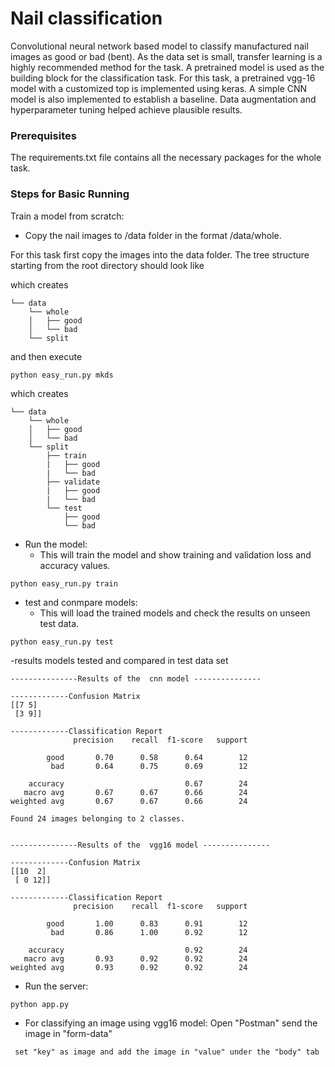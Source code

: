 # Nail classification


Convolutional neural network based model to classify manufactured nail images as good or bad (bent).
As the data set is small, transfer learning is a highly recommended method for the task. A pretrained model is used 
as the building block for the classification task. For this task, a pretrained vgg-16 model with a customized top 
is implemented using keras.
A simple CNN model is also implemented to establish a baseline. Data augmentation and hyperparameter tuning helped 
achieve plausible results.   


### Prerequisites 

The requirements.txt file contains all the necessary packages for the whole task.



### Steps for Basic Running 

Train a model from scratch:
- Copy the nail images to /data folder in the format /data/whole.
 

For this task first copy the images into the data folder.  The tree structure starting from the root directory should look like 

which creates 

    └── data
        └── whole
        │   ├── good
        │   └── bad
        └── split
  
			

and then execute

```
python easy_run.py mkds
```
which creates 

    └── data
        └── whole
        │   ├── good
        │   └── bad
        └── split
            ├── train
            |   ├── good
            |   └── bad
            ├── validate
            |   ├── good
            |   └── bad
            └── test
                ├── good
                └── bad
				
- Run the model:
  * This will train the model and show training and validation loss and accuracy values.
```
python easy_run.py train
```

- test and conmpare models:
  * This will load the trained models and check the results on unseen test data.
```
python easy_run.py test
```

-results
models tested and compared  in test data set
```
---------------Results of the  cnn model ---------------

-------------Confusion Matrix
[[7 5]
 [3 9]]

-------------Classification Report
              precision    recall  f1-score   support

        good       0.70      0.58      0.64        12
         bad       0.64      0.75      0.69        12

    accuracy                           0.67        24
   macro avg       0.67      0.67      0.66        24
weighted avg       0.67      0.67      0.66        24

Found 24 images belonging to 2 classes.


---------------Results of the  vgg16 model ---------------

-------------Confusion Matrix
[[10  2]
 [ 0 12]]

-------------Classification Report
              precision    recall  f1-score   support

        good       1.00      0.83      0.91        12
         bad       0.86      1.00      0.92        12

    accuracy                           0.92        24
   macro avg       0.93      0.92      0.92        24
weighted avg       0.93      0.92      0.92        24
```



- Run the server:
```
python app.py
```
- For classifying an image using vgg16 model:
   Open "Postman" send the image in "form-data"
   
```   
 set "key" as image and add the image in "value" under the "body" tab
```





